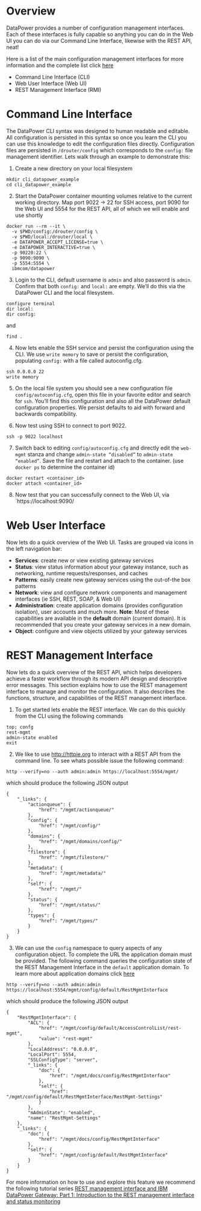 # Overview

DataPower provides a number of configuration management interfaces. Each of these interfaces is fully capable so anything you can do in the Web UI you can do via our Command Line Interface, likewise with the REST API, neat!

Here is a list of the main configuration management interfaces for more information and the complete list click [here](http://www.ibm.com/support/knowledgecenter/SS9H2Y_7.5.0/com.ibm.dp.doc/networkaccess.html)

 * Command Line Interface (CLI)
 * Web User Interface (Web UI)
 * REST Management Interface (RMI)

# Command Line Interface 

The DataPower CLI syntax was designed to human readable and editable. All configuration is persisted in this syntax so once you learn the CLI you can use this knowledge to edit the configuration files directly. Configuration files are persisted in `/drouter/config` which corresponds to the `config:` file management identifier. Lets walk through an example to demonstrate this:  

1. Create a new directory on your local filesystem
```
mkdir cli_datapower_example
cd cli_datapower_example
```
2. Start the DataPower container mounting volumes relative to the current working directory. Map port 9022 -> 22 for SSH access, port 9090 for the Web UI and 5554 for the REST API, all of which we will enable and use shortly 

```
docker run --rm --it \
  -v $PWD/config:/drouter/config \
  -v $PWD/local:/drouter/local \
  -e DATAPOWER_ACCEPT_LICENSE=true \
  -e DATAPOWER_INTERACTIVE=true \
  -p 90220:22 \
  -p 9090:9090 \
  -p 5554:5554 \
  ibmcom/datapower
```

3. Login to the CLI, default username is `admin` and also password is `admin`. Confirm that both `config:` and `local:` are empty. We’ll do this via the DataPower CLI and the local filesystem.

```
configure terminal
dir local:
dir config:

```
and
```
find .
```

4. Now lets enable the SSH service and persist the configuration using the CLI. We use `write memory` to save or persist the configuration, populating `config:` with a file called autoconfig.cfg.

```
ssh 0.0.0.0 22
write memory
```

5. On the local file system you should see a new configuration file `config/autoconfig.cfg`, open this file in your favorite editor and search for `ssh`. You’ll find this configuration and also all the DataPower default configuration properties. We persist defaults to aid with forward and backwards compatibility.

6. Now test using SSH to connect to port 9022. 

```
ssh -p 9022 localhost
```

7. Switch back to editing `config/autoconfig.cfg` and directly edit the `web-mgmt` stanza and change `admin-state “disabled”` to `admin-state “enabled”`. Save the file and restart and attach to the container. (use `docker ps` to determine the container id)

```
docker restart <container_id>
docker attach <container_id>
```

8. Now test that you can successfully connect to the Web UI, via `https://localhost:9090/

# Web User Interface

Now lets do a quick overview of the Web UI. Tasks are grouped via icons in the left navigation bar:

 * __Services__: create new or view existing gateway services
 * __Status__: view status information about your gateway instance, such as networking, runtime requests/responses, and caches
 * __Patterns__: easily create new gateway services using the out-of-the box patterns
 * __Network__: view and configure network components and management interfaces (ie SSH, REST, SOAP, & Web UI)
 * __Administration__: create application domains (provides configuration isolation), user accounts and much more.
   __Note__: Most of these capabilities are available in the __default__ domain (current domain). It is recommended that you create your gateway services in a new domain.
 * __Object__: configure and view objects utilized by your gateway services


# REST Management Interface

Now lets do a quick overview of the REST API, which helps developers achieve a faster workflow through its modern API design and descriptive error messages. This section explains how to use the REST management interface to manage and monitor the configuration. It also describes the functions, structure, and capabilities of the REST management interface. 

1. To get started lets enable the REST interface. We can do this quickly from the CLI using the following commands

```
top; confg
rest-mgmt
admin-state enabled
exit
```

2. We like to use http://httpie.org to interact with a REST API from the command line. To see whats possible issue the following command:

```
http --verify=no --auth admin:admin https://localhost:5554/mgmt/
```

which should produce the following JSON output
```
{
    "_links": {
        "actionqueue": {
            "href": "/mgmt/actionqueue/"
        },
        "config": {
            "href": "/mgmt/config/"
        },
        "domains": {
            "href": "/mgmt/domains/config/"
        },
        "filestore": {
            "href": "/mgmt/filestore/"
        },
        "metadata": {
            "href": "/mgmt/metadata/"
        },
        "self": {
            "href": "/mgmt/"
        },
        "status": {
            "href": "/mgmt/status/"
        },
        "types": {
            "href": "/mgmt/types/"
        }
    }
}
```

3. We can use the `config` namespace to query aspects of any configuration object. To complete the URL the application domain must be provided. The following command queries the configuration state of the REST Management Interface in the `default` application domain. To learn more about application domains click [here](http://www.ibm.com/support/knowledgecenter/SS9H2Y_7.5.0/com.ibm.dp.doc/domains.html)

```
http --verify=no --auth admin:admin https://localhost:5554/mgmt/config/default/RestMgmtInterface
```

which should produce the following JSON output
```
{
    "RestMgmtInterface": {
        "ACL": {
            "href": "/mgmt/config/default/AccessControlList/rest-mgmt",
            "value": "rest-mgmt"
        },
        "LocalAddress": "0.0.0.0",
        "LocalPort": 5554,
        "SSLConfigType": "server",
        "_links": {
            "doc": {
                "href": "/mgmt/docs/config/RestMgmtInterface"
            },
            "self": {
                "href": "/mgmt/config/default/RestMgmtInterface/RestMgmt-Settings"
            }
        },
        "mAdminState": "enabled",
        "name": "RestMgmt-Settings"
    },
    "_links": {
        "doc": {
            "href": "/mgmt/docs/config/RestMgmtInterface"
        },
        "self": {
            "href": "/mgmt/config/default/RestMgmtInterface"
        }
    }
}
```

For more information on how to use and explore this feature we recommend the following tutorial series [REST management interface and IBM DataPower Gateway: Part 1: Introduction to the REST management interface and status monitoring](http://www.ibm.com/developerworks/websphere/library/techarticles/1512_derbakova/1512_Derbakova_P1.html)
